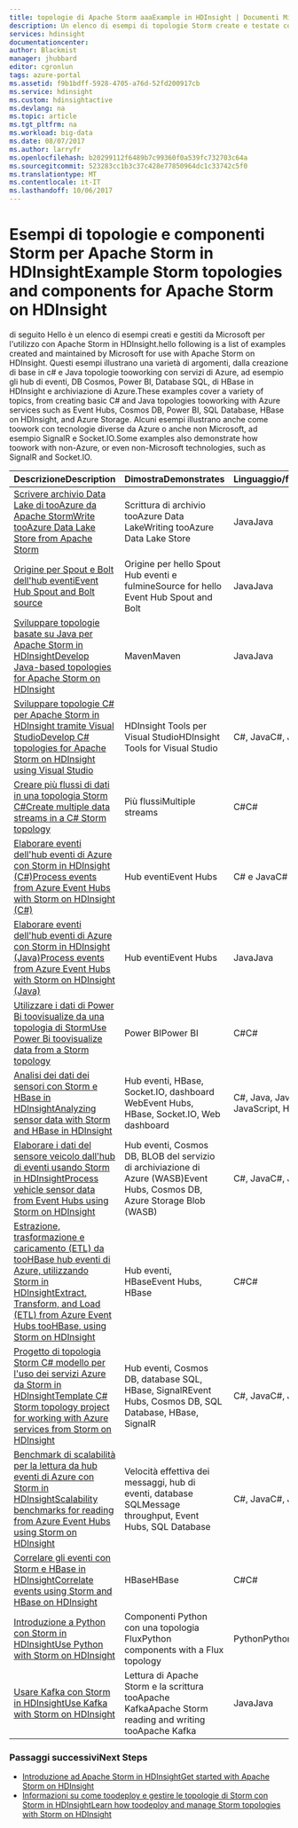 ```yaml
---
title: topologie di Apache Storm aaaExample in HDInsight | Documenti Microsoft
description: Un elenco di esempi di topologie Storm create e testate con Apache Storm in HDInsight, incluse le topologie C# e Java di base per l'utilizzo di hub eventi.
services: hdinsight
documentationcenter: 
author: Blackmist
manager: jhubbard
editor: cgronlun
tags: azure-portal
ms.assetid: f9b1bdff-5928-4705-a76d-52fd200917cb
ms.service: hdinsight
ms.custom: hdinsightactive
ms.devlang: na
ms.topic: article
ms.tgt_pltfrm: na
ms.workload: big-data
ms.date: 08/07/2017
ms.author: larryfr
ms.openlocfilehash: b20299112f6489b7c99360f0a539fc732703c64a
ms.sourcegitcommit: 523283cc1b3c37c428e77850964dc1c33742c5f0
ms.translationtype: MT
ms.contentlocale: it-IT
ms.lasthandoff: 10/06/2017
---
```

# <a name="example-storm-topologies-and-components-for-apache-storm-on-hdinsight"></a><span data-ttu-id="8c014-103">Esempi di topologie e componenti Storm per Apache Storm in HDInsight</span><span class="sxs-lookup"><span data-stu-id="8c014-103">Example Storm topologies and components for Apache Storm on HDInsight</span></span>

<span data-ttu-id="8c014-104">di seguito Hello è un elenco di esempi creati e gestiti da Microsoft per l'utilizzo con Apache Storm in HDInsight.</span><span class="sxs-lookup"><span data-stu-id="8c014-104">hello following is a list of examples created and maintained by Microsoft for use with Apache Storm on HDInsight.</span></span> <span data-ttu-id="8c014-105">Questi esempi illustrano una varietà di argomenti, dalla creazione di base in c# e Java topologie tooworking con servizi di Azure, ad esempio gli hub di eventi, DB Cosmos, Power BI, Database SQL, di HBase in HDInsight e archiviazione di Azure.</span><span class="sxs-lookup"><span data-stu-id="8c014-105">These examples cover a variety of topics, from creating basic C# and Java topologies tooworking with Azure services such as Event Hubs, Cosmos DB, Power BI, SQL Database, HBase on HDInsight, and Azure Storage.</span></span> <span data-ttu-id="8c014-106">Alcuni esempi illustrano anche come toowork con tecnologie diverse da Azure o anche non Microsoft, ad esempio SignalR e Socket.IO.</span><span class="sxs-lookup"><span data-stu-id="8c014-106">Some examples also demonstrate how toowork with non-Azure, or even non-Microsoft technologies, such as SignalR and Socket.IO.</span></span>

| <span data-ttu-id="8c014-107">Descrizione</span><span class="sxs-lookup"><span data-stu-id="8c014-107">Description</span></span> | <span data-ttu-id="8c014-108">Dimostra</span><span class="sxs-lookup"><span data-stu-id="8c014-108">Demonstrates</span></span> | <span data-ttu-id="8c014-109">Linguaggio/framework</span><span class="sxs-lookup"><span data-stu-id="8c014-109">Language/Framework</span></span> |
|:--- |:--- |:--- |
| [<span data-ttu-id="8c014-110">Scrivere archivio Data Lake di tooAzure da Apache Storm</span><span class="sxs-lookup"><span data-stu-id="8c014-110">Write tooAzure Data Lake Store from Apache Storm</span></span>](hdinsight-storm-write-data-lake-store.md) |<span data-ttu-id="8c014-111">Scrittura di archivio tooAzure Data Lake</span><span class="sxs-lookup"><span data-stu-id="8c014-111">Writing tooAzure Data Lake Store</span></span> |<span data-ttu-id="8c014-112">Java</span><span class="sxs-lookup"><span data-stu-id="8c014-112">Java</span></span> |
| [<span data-ttu-id="8c014-113">Origine per Spout e Bolt dell'hub eventi</span><span class="sxs-lookup"><span data-stu-id="8c014-113">Event Hub Spout and Bolt source</span></span>](https://github.com/apache/storm/tree/master/external/storm-eventhubs) |<span data-ttu-id="8c014-114">Origine per hello Spout Hub eventi e fulmine</span><span class="sxs-lookup"><span data-stu-id="8c014-114">Source for hello Event Hub Spout and Bolt</span></span> |<span data-ttu-id="8c014-115">Java</span><span class="sxs-lookup"><span data-stu-id="8c014-115">Java</span></span> |
| <span data-ttu-id="8c014-116">[Sviluppare topologie basate su Java per Apache Storm in HDInsight][5797064f]</span><span class="sxs-lookup"><span data-stu-id="8c014-116">[Develop Java-based topologies for Apache Storm on HDInsight][5797064f]</span></span> |<span data-ttu-id="8c014-117">Maven</span><span class="sxs-lookup"><span data-stu-id="8c014-117">Maven</span></span> |<span data-ttu-id="8c014-118">Java</span><span class="sxs-lookup"><span data-stu-id="8c014-118">Java</span></span> |
| <span data-ttu-id="8c014-119">[Sviluppare topologie C# per Apache Storm in HDInsight tramite Visual Studio][16fce2d1]</span><span class="sxs-lookup"><span data-stu-id="8c014-119">[Develop C# topologies for Apache Storm on HDInsight using Visual Studio][16fce2d1]</span></span> |<span data-ttu-id="8c014-120">HDInsight Tools per Visual Studio</span><span class="sxs-lookup"><span data-stu-id="8c014-120">HDInsight Tools for Visual Studio</span></span> |<span data-ttu-id="8c014-121">C#, Java</span><span class="sxs-lookup"><span data-stu-id="8c014-121">C#, Java</span></span> |
| <span data-ttu-id="8c014-122">[Creare più flussi di dati in una topologia Storm C#][ec5a4064]</span><span class="sxs-lookup"><span data-stu-id="8c014-122">[Create multiple data streams in a C# Storm topology][ec5a4064]</span></span> |<span data-ttu-id="8c014-123">Più flussi</span><span class="sxs-lookup"><span data-stu-id="8c014-123">Multiple streams</span></span> |<span data-ttu-id="8c014-124">C#</span><span class="sxs-lookup"><span data-stu-id="8c014-124">C#</span></span> |
| <span data-ttu-id="8c014-125">[Elaborare eventi dell'hub eventi di Azure con Storm in HDInsight (C#)][844d1d81]</span><span class="sxs-lookup"><span data-stu-id="8c014-125">[Process events from Azure Event Hubs with Storm on HDInsight (C#)][844d1d81]</span></span> |<span data-ttu-id="8c014-126">Hub eventi</span><span class="sxs-lookup"><span data-stu-id="8c014-126">Event Hubs</span></span> |<span data-ttu-id="8c014-127">C# e Java</span><span class="sxs-lookup"><span data-stu-id="8c014-127">C# and Java</span></span> |
| [<span data-ttu-id="8c014-128">Elaborare eventi dell'hub eventi di Azure con Storm in HDInsight (Java)</span><span class="sxs-lookup"><span data-stu-id="8c014-128">Process events from Azure Event Hubs with Storm on HDInsight (Java)</span></span>](hdinsight-storm-develop-java-event-hub-topology.md) |<span data-ttu-id="8c014-129">Hub eventi</span><span class="sxs-lookup"><span data-stu-id="8c014-129">Event Hubs</span></span> |<span data-ttu-id="8c014-130">Java</span><span class="sxs-lookup"><span data-stu-id="8c014-130">Java</span></span> |
| <span data-ttu-id="8c014-131">[Utilizzare i dati di Power Bi toovisualize da una topologia di Storm][94d15238]</span><span class="sxs-lookup"><span data-stu-id="8c014-131">[Use Power Bi toovisualize data from a Storm topology][94d15238]</span></span> |<span data-ttu-id="8c014-132">Power BI</span><span class="sxs-lookup"><span data-stu-id="8c014-132">Power BI</span></span> |<span data-ttu-id="8c014-133">C#</span><span class="sxs-lookup"><span data-stu-id="8c014-133">C#</span></span> |
| <span data-ttu-id="8c014-134">[Analisi dei dati dei sensori con Storm e HBase in HDInsight][ab894747]</span><span class="sxs-lookup"><span data-stu-id="8c014-134">[Analyzing sensor data with Storm and HBase in HDInsight][ab894747]</span></span> |<span data-ttu-id="8c014-135">Hub eventi, HBase, Socket.IO, dashboard Web</span><span class="sxs-lookup"><span data-stu-id="8c014-135">Event Hubs, HBase, Socket.IO, Web dashboard</span></span> |<span data-ttu-id="8c014-136">C#, Java, JavaScript, HTML</span><span class="sxs-lookup"><span data-stu-id="8c014-136">C#, Java, JavaScript, HTML</span></span> |
| <span data-ttu-id="8c014-137">[Elaborare i dati del sensore veicolo dall'hub di eventi usando Storm in HDInsight][246ee964]</span><span class="sxs-lookup"><span data-stu-id="8c014-137">[Process vehicle sensor data from Event Hubs using Storm on HDInsight][246ee964]</span></span> |<span data-ttu-id="8c014-138">Hub eventi, Cosmos DB, BLOB del servizio di archiviazione di Azure (WASB)</span><span class="sxs-lookup"><span data-stu-id="8c014-138">Event Hubs, Cosmos DB, Azure Storage Blob (WASB)</span></span> |<span data-ttu-id="8c014-139">C#, Java</span><span class="sxs-lookup"><span data-stu-id="8c014-139">C#, Java</span></span> |
| <span data-ttu-id="8c014-140">[Estrazione, trasformazione e caricamento (ETL) da tooHBase hub eventi di Azure, utilizzando Storm in HDInsight][b4b68194]</span><span class="sxs-lookup"><span data-stu-id="8c014-140">[Extract, Transform, and Load (ETL) from Azure Event Hubs tooHBase, using Storm on HDInsight][b4b68194]</span></span> |<span data-ttu-id="8c014-141">Hub eventi, HBase</span><span class="sxs-lookup"><span data-stu-id="8c014-141">Event Hubs, HBase</span></span> |<span data-ttu-id="8c014-142">C#</span><span class="sxs-lookup"><span data-stu-id="8c014-142">C#</span></span> |
| <span data-ttu-id="8c014-143">[Progetto di topologia Storm C# modello per l'uso dei servizi Azure da Storm in HDInsight][ce0c02a2]</span><span class="sxs-lookup"><span data-stu-id="8c014-143">[Template C# Storm topology project for working with Azure services from Storm on HDInsight][ce0c02a2]</span></span> |<span data-ttu-id="8c014-144">Hub eventi, Cosmos DB, database SQL, HBase, SignalR</span><span class="sxs-lookup"><span data-stu-id="8c014-144">Event Hubs, Cosmos DB, SQL Database, HBase, SignalR</span></span> |<span data-ttu-id="8c014-145">C#, Java</span><span class="sxs-lookup"><span data-stu-id="8c014-145">C#, Java</span></span> |
| <span data-ttu-id="8c014-146">[Benchmark di scalabilità per la lettura da hub eventi di Azure con Storm in HDInsight][d6c540e3]</span><span class="sxs-lookup"><span data-stu-id="8c014-146">[Scalability benchmarks for reading from Azure Event Hubs using Storm on HDInsight][d6c540e3]</span></span> |<span data-ttu-id="8c014-147">Velocità effettiva dei messaggi, hub di eventi, database SQL</span><span class="sxs-lookup"><span data-stu-id="8c014-147">Message throughput, Event Hubs, SQL Database</span></span> |<span data-ttu-id="8c014-148">C#, Java</span><span class="sxs-lookup"><span data-stu-id="8c014-148">C#, Java</span></span> |
| [<span data-ttu-id="8c014-149">Correlare gli eventi  con Storm e HBase in HDInsight</span><span class="sxs-lookup"><span data-stu-id="8c014-149">Correlate events using Storm and HBase on HDInsight</span></span>](hdinsight-storm-correlation-topology.md) |<span data-ttu-id="8c014-150">HBase</span><span class="sxs-lookup"><span data-stu-id="8c014-150">HBase</span></span> |<span data-ttu-id="8c014-151">C#</span><span class="sxs-lookup"><span data-stu-id="8c014-151">C#</span></span> |
| [<span data-ttu-id="8c014-152">Introduzione a Python con Storm in HDInsight</span><span class="sxs-lookup"><span data-stu-id="8c014-152">Use Python with Storm on HDInsight</span></span>](hdinsight-storm-develop-python-topology.md) |<span data-ttu-id="8c014-153">Componenti Python con una topologia Flux</span><span class="sxs-lookup"><span data-stu-id="8c014-153">Python components with a Flux topology</span></span> |<span data-ttu-id="8c014-154">Python</span><span class="sxs-lookup"><span data-stu-id="8c014-154">Python</span></span> |
| [<span data-ttu-id="8c014-155">Usare Kafka con Storm in HDInsight</span><span class="sxs-lookup"><span data-stu-id="8c014-155">Use Kafka with Storm on HDInsight</span></span>](hdinsight-apache-storm-with-kafka.md) | <span data-ttu-id="8c014-156">Lettura di Apache Storm e la scrittura tooApache Kafka</span><span class="sxs-lookup"><span data-stu-id="8c014-156">Apache Storm reading and writing tooApache Kafka</span></span> | <span data-ttu-id="8c014-157">Java</span><span class="sxs-lookup"><span data-stu-id="8c014-157">Java</span></span> |

### <a name="next-steps"></a><span data-ttu-id="8c014-158">Passaggi successivi</span><span class="sxs-lookup"><span data-stu-id="8c014-158">Next Steps</span></span>

* <span data-ttu-id="8c014-159">[Introduzione ad Apache Storm in HDInsight][2b8c3488]</span><span class="sxs-lookup"><span data-stu-id="8c014-159">[Get started with Apache Storm on HDInsight][2b8c3488]</span></span>
* <span data-ttu-id="8c014-160">[Informazioni su come toodeploy e gestire le topologie di Storm con Storm in HDInsight][6eb0d3b8]</span><span class="sxs-lookup"><span data-stu-id="8c014-160">[Learn how toodeploy and manage Storm topologies with Storm on HDInsight][6eb0d3b8]</span></span>

[2b8c3488]: hdinsight-apache-storm-tutorial-get-started-linux.md "Informazioni su come un elevato numero di cluster HDInsight e l'utilizzo di toocreate hello topologie di esempio toodeploy Storm Dashboard."
[6eb0d3b8]: hdinsight-storm-deploy-monitor-topology.md "Informazioni su come toodeploy e gestire le topologie tramite hello Dashboard Storm basato su web e interfaccia utente di Storm o hello HDInsight Tools per Visual Studio."
[16fce2d1]: hdinsight-storm-develop-csharp-visual-studio-topology.md "Informazioni su come le topologie di c# Storm toocreate utilizzando hello strumenti HDInsight per Visual Studio."
[5797064f]: hdinsight-storm-develop-java-topology.md "Informazioni su come le topologie di Storm toocreate in Java, utilizzando Maven, tramite la creazione di una topologia di base wordcount."
[94d15238]: hdinsight-storm-power-bi-topology.md "Di seguito viene illustrato come toowrite dati tooPower BI da una topologia c#, quindi creare un dashboard e un grafico da dati hello."
[ec5a4064]: https://github.com/Blackmist/csharp-storm-example "Illustra una topologia Storm di base che esegue un conteggio di parole, implementata in C#, Illustra inoltre come toocreate flussi di dati più all'interno di una topologia c#."
[844d1d81]: hdinsight-storm-develop-csharp-event-hub-topology.md "Informazioni su come tooread e scrittura dati dall'hub di eventi di Azure con Storm in HDInsight."
[ab894747]: hdinsight-storm-sensor-data-analysis.md "Informazioni su come visualizzarla D3.js toouse Apache Storm HDInsight tooprocess dei dati del sensore di hub di eventi di Azure e (facoltativamente), archiviarlo tooHBase."
[246ee964]: https://github.com/hdinsight/hdinsight-storm-examples/blob/master/IotExample/README.md "Informazioni su come toouse una tempesta topologia tooread messaggi dall'hub di eventi di Azure, leggere documenti dal database di Azure Cosmos per fare riferimento a dati e salvare dati tooAzure archiviazione."
[d6c540e3]: https://github.com/hdinsight/hdinsight-storm-examples/blob/master/EventCountExample "Diverse topologie toodemonstrate velocità effettiva durante la lettura dagli hub di eventi di Azure e l'archiviazione tooSQL Database usando Apache Storm in HDInsight."
[b4b68194]: https://github.com/hdinsight/hdinsight-storm-examples/blob/master/RealTimeETLExample "Informazioni su come dati tooread da hub di eventi di Azure, aggregazione e trasforma hello dati, quindi archiviano tooHBase in HDInsight."
[ce0c02a2]: https://github.com/hdinsight/hdinsight-storm-examples/tree/master/templates/HDInsightStormExamples "Questo progetto contiene modelli per toointeract spouts, dadi e topologie con diversi servizi di Azure come hub eventi, DB Cosmos e Database SQL."


